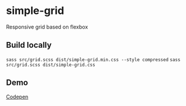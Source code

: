 # simple-grid
Responsive grid based on flexbox

## Build locally

`sass src/grid.scss dist/simple-grid.min.css --style compressed`
`sass src/grid.scss dist/simple-grid.css`

## Demo
[Codepen](https://codepen.io/mr-karan/pen/LrodwL)